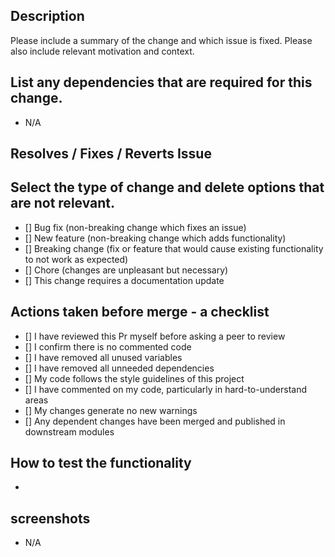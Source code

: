 ## Description

Please include a summary of the change and which issue is fixed. Please also include relevant motivation and context.

## List any dependencies that are required for this change.

- N/A

## Resolves / Fixes / Reverts Issue

## Select the type of change and delete options that are not relevant.

- [] Bug fix (non-breaking change which fixes an issue)
- [] New feature (non-breaking change which adds functionality)
- [] Breaking change (fix or feature that would cause existing functionality to not work as expected)
- [] Chore (changes are unpleasant but necessary)
- [] This change requires a documentation update

## Actions taken before merge - a checklist

- [] I have reviewed this Pr myself before asking a peer to review
- [] I confirm there is no commented code
- [] I have removed all unused variables
- [] I have removed all unneeded dependencies
- [] My code follows the style guidelines of this project
- [] I have commented on my code, particularly in hard-to-understand areas
- [] My changes generate no new warnings
- [] Any dependent changes have been merged and published in downstream modules

## How to test the functionality

-

## screenshots

- N/A

